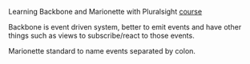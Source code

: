 Learning Backbone and Marionette with Pluralsight [course](https://app.pluralsight.com/library/courses/marionette-fundamentals/table-of-contents)

Backbone is event driven system, better to emit events and have other things such as views to subscribe/react to those events.

Marionette standard to name events separated by colon.
